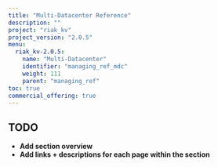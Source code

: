 ```yaml
---
title: "Multi-Datacenter Reference"
description: ""
project: "riak_kv"
project_version: "2.0.5"
menu:
  riak_kv-2.0.5:
    name: "Multi-Datacenter"
    identifier: "managing_ref_mdc"
    weight: 111
    parent: "managing_ref"
toc: true
commercial_offering: true
---
```


## TODO

- **Add section overview**
- **Add links + descriptions for each page within the section**
